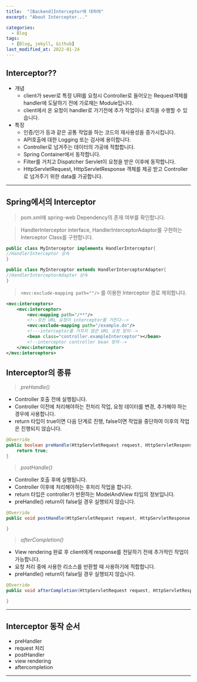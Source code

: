 ```yaml
---
title:  "[Backend]Interceptor에 대하여"
excerpt: "About Interceptor..."

categories:
  - Blog
tags:
  - [Blog, jekyll, Github]
last_modified_at: 2022-01-24
---
```


## Interceptor??

- 개념
    - client가 sever로 특정 URI를 요청시 Controller로 들어오는 Request객체를 handler에 도달하기 전에 가로채는 Module입니다.
    - client에서 온 요청이 handler로 가기전에 추가 작업이나 로직을 수행할 수 있습니다.
- 특징
    - 인증/인가 등과 같은 공통 작업을 하는 코드의 재사용성을 증가시킵니다.
    - API호출에 대한 Logging 또는 검사에 용이합니다.
    - Controller로 넘겨주는 데이터의 가공에 적합합니다.
    - Spring Container에서 동작합니다.
    - Filter를 거치고 Dispatcher Servlet이 요청을 받은 이후에 동작합니다.
    - HttpServletRequest, HttpServletResponse 객체를 제공 받고 Controller로 넘겨주기 위한 data를 가공합니다.

---

## Spring에서의 Interceptor

> pom.xml에 spring-web Dependency의 존재 여부를 확인합니다.

> HandlerInterceptor interface, HandlerInterceptorAdaptor를 구현하는 Interceptor Class를 구현합니다.

```java
public class MyInterceptor implements HandlerInterceptor{
//HandlerInterceptor 상속
}
```

```java
public class MyInterceptor extends HandlerInterceptorAdapter{
//HandlerInterceptorAdapter 상속
}
```

> `<mvc:exclude-mapping path=""/>` 를 이용한 Interceptor 경로 제외합니다.

```xml
<mvc:interceptors>
    <mvc:interceptor>
        <mvc:mapping path="/**"/>
        <!--모든 URL 요청이 interceptor를 거친다-->
        <mvc:exclude-mapping path="/example.do"/>
        <!---interceptor를 거치지 않은 URL 요청 정의-->
        <bean class="controller.exampleInterceptor"></bean>
        <!--interceptor controller bean 정의-->
    </mvc:interceptor>
</mvc:interceptors>
```

## Interceptor의 종류

> *preHandle()*

  - Controller 호출 전에 실행됩니다.
  - Controller 이전에 처리해야하는 전처리 작업, 요청 데이터를 변경, 추가해야 하는 경우에 사용합니다.
  - return 타입이 true이면 다음 단계로 진행, false이면 작업을 중단하여 이후의 작업은 진행되지 않습니다.
  
```java
@Override
public boolean preHandle(HttpServletRequest request, HttpServletResponse response, Object handler) throws Exception{
    return true;
}
```

> *postHandle()*

  - Controller 호출 후에 실행됩니다.
  - Controller 이후에 처리해야하는 후처리 작업을 합니다.
  - return 타입은 controller가 반환하는 ModelAndView 타입의 정보입니다.
  - preHandle() return이 false일 경우 실행되지 않습니다.

```java
@Override
public void postHandle(HttpServletRequest request, HttpServletResponse response, Object handler, @Nullable ModelAndView modelAndView) throws Exception{

}
```

> *afterCompletion()*

  - View rendering 완료 후 client에게 response를 전달하기 전에 추가적인 작업이 가능합니다.
  - 요청 처리 중에 사용한 리소스를 반환할 때 사용하기에 적합합니다.
  - preHandle() return이 false일 경우 실행되지 않습니다.

```java
@Override
public void afterCompletion(HttpServletRequest request, HttpServletResponse response, Object handler, @Nullable Exception ex) throws Exception{

}
```
---

## Interceptor 동작 순서

- preHandler
- request 처리
- postHandler
- view rendering
- aftercompletion

---
